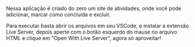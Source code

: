 Nessa aplicação é criado do zero um site de atividades, onde você pode adicionar, marcar como concluída e excluir. 

Para executar basta abrir os arquivos em seu VSCode, e instalar a extensão Live Server, depois aperte com o botão esquerdo do mause no arquivo HTML e clique em "Open With Live Server", agora só aproveitar!
